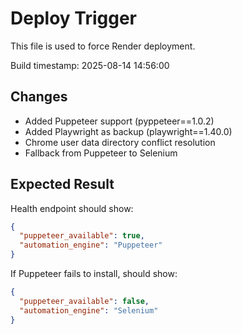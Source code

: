 # Deploy Trigger

This file is used to force Render deployment.

Build timestamp: 2025-08-14 14:56:00

## Changes
- Added Puppeteer support (pyppeteer==1.0.2)
- Added Playwright as backup (playwright==1.40.0) 
- Chrome user data directory conflict resolution
- Fallback from Puppeteer to Selenium

## Expected Result
Health endpoint should show:
```json
{
  "puppeteer_available": true,
  "automation_engine": "Puppeteer"
}
```

If Puppeteer fails to install, should show:
```json
{
  "puppeteer_available": false, 
  "automation_engine": "Selenium"
}
```